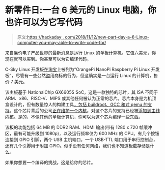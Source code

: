 # 新零件日:一台 6 美元的 Linux 电脑，你也许可以为它写代码

> 原文:[https://hackaday . com/2018/11/12/new-part-day-a-6-Linux-computer-you-may-able-to-write-code-for/](https://hackaday.com/2018/11/12/new-part-day-a-6-linux-computer-you-might-be-able-to-write-code-for/)

来自廉价电子产品世界的最新消息是运行 Linux 的单板计算机。它值六美元，你现在就可以买到。你甚至可以为它编译代码。

C-Sky Linux 开发板[在淘宝](https://item.taobao.com/item.htm?&id=556322544984)上被列为“OrangePi NanoPi Raspberry Pi Linux 开发板”，尽管有一些公然盗用商标的行为，但这确实是一台运行 Linux 的计算机，售价 7 美元。

该主板基于 NationalChip GX6605S SoC，这是一款独特的芯片，其 ISA 不同于 ARM、x86、RISC-V、MIPS 或其他任何被认为正常的芯片。芯片本身是为机顶盒设计的，但有数量惊人的构建工具[，包括 buildroot、GCC 和对 qemu 的支持](https://github.com/c-sky)。这个芯片背后的公司[正在维护一个内核](https://news.ycombinator.com/item?id=18425643)，对这个芯片的支持已经被[添加到主线内核](https://git.kernel.org/pub/scm/linux/kernel/git/torvalds/linux.git/commit/arch/csky?id=c32e64e852f3f5c0fd709f84bc94736840088375)。是的，不像其他的单板计算机，你可以为这个芯片编译一些东西。

该板的功能包括 64 MB 的 DDR2 RAM、HDMI 输出(带有 1280 x 720 帧缓冲区，最有可能升级到 1080p)，以及运行频率仅为 600 MHz 的 CPU。有几个按钮连接到 GPIO 引脚，两个 USB 主机端口，一个 USB-TTL 端口用于串行控制台，还有几个引脚用于附加 GPIO。似乎没有任何网络，我们也不知道板载存储是什么。

如果你想要一个编译的挑战，这是给你的芯片。